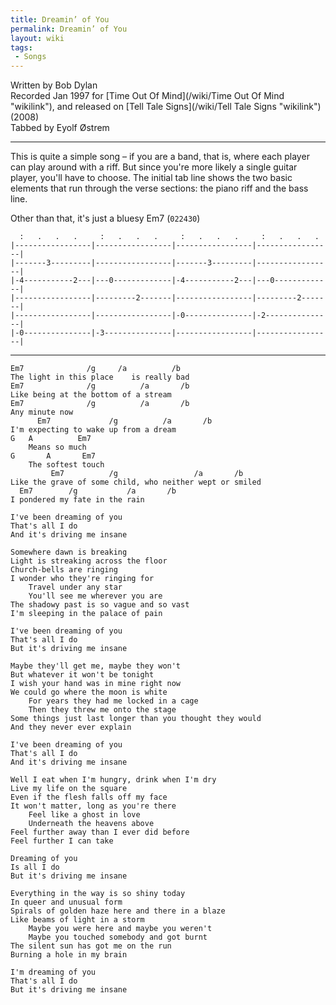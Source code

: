 ```yaml
---
title: Dreamin’ of You
permalink: Dreamin’ of You
layout: wiki
tags:
 - Songs
---
```


Written by Bob Dylan  
Recorded Jan 1997 for [Time Out Of Mind](/wiki/Time Out Of Mind "wikilink"),
and released on [Tell Tale Signs](/wiki/Tell Tale Signs "wikilink") (2008)  
Tabbed by Eyolf Østrem

* * * * *

This is quite a simple song – if you are a band, that is, where each
player can play around with a riff. But since you're more likely a
single guitar player, you'll have to choose. The initial tab line shows
the two basic elements that run through the verse sections: the piano
riff and the bass line.

Other than that, it's just a bluesy Em7 (`022430`)


      :   .   .   .     :   .   .   .     :   .   .   .     :   .   .   .
    |-----------------|-----------------|-----------------|-----------------|
    |-------3---------|-----------------|-------3---------|-----------------|
    |-4-----------2---|---0-------------|-4-----------2---|---0-------------|
    |-----------------|---------2-------|-----------------|---------2-------|
    |-----------------|-----------------|-0---------------|-2---------------|
    |-0---------------|-3---------------|-----------------|-----------------|

* * * * *

    Em7              /g     /a          /b
    The light in this place    is really bad
    Em7              /g          /a       /b
    Like being at the bottom of a stream
    Em7              /g          /a       /b
    Any minute now
          Em7             /g          /a       /b
    I'm expecting to wake up from a dream
    G   A          Em7
        Means so much
    G       A       Em7
        The softest touch
             Em7          /g                 /a       /b
    Like the grave of some child, who neither wept or smiled
      Em7        /g           /a       /b
    I pondered my fate in the rain

    I've been dreaming of you
    That's all I do
    And it's driving me insane

    Somewhere dawn is breaking
    Light is streaking across the floor
    Church-bells are ringing
    I wonder who they're ringing for
        Travel under any star
        You'll see me wherever you are
    The shadowy past is so vague and so vast
    I'm sleeping in the palace of pain

    I've been dreaming of you
    That's all I do
    But it's driving me insane

    Maybe they'll get me, maybe they won't
    But whatever it won't be tonight
    I wish your hand was in mine right now
    We could go where the moon is white
        For years they had me locked in a cage
        Then they threw me onto the stage
    Some things just last longer than you thought they would
    And they never ever explain

    I've been dreaming of you
    That's all I do
    And it's driving me insane

    Well I eat when I'm hungry, drink when I'm dry
    Live my life on the square
    Even if the flesh falls off my face
    It won't matter, long as you're there
        Feel like a ghost in love
        Underneath the heavens above
    Feel further away than I ever did before
    Feel further I can take

    Dreaming of you
    Is all I do
    But it's driving me insane

    Everything in the way is so shiny today
    In queer and unusual form
    Spirals of golden haze here and there in a blaze
    Like beams of light in a storm
        Maybe you were here and maybe you weren't
        Maybe you touched somebody and got burnt
    The silent sun has got me on the run
    Burning a hole in my brain

    I'm dreaming of you
    That's all I do
    But it's driving me insane
